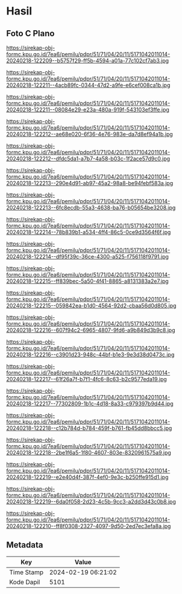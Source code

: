 # Hasil

## Foto C Plano

https://sirekap-obj-formc.kpu.go.id/7ea6/pemilu/pdpr/51/71/04/20/11/5171042011014-20240218-122209--b5757f29-ff5b-4594-a01a-77c102cf7ab3.jpg

https://sirekap-obj-formc.kpu.go.id/7ea6/pemilu/pdpr/51/71/04/20/11/5171042011014-20240218-122211--4acb89fc-0344-47d2-a9fe-e6cef008ca1b.jpg

https://sirekap-obj-formc.kpu.go.id/7ea6/pemilu/pdpr/51/71/04/20/11/5171042011014-20240218-122211--08084e29-e23a-480a-919f-543103ef3ffe.jpg

https://sirekap-obj-formc.kpu.go.id/7ea6/pemilu/pdpr/51/71/04/20/11/5171042011014-20240218-122212--ae68e020-6f36-4e76-983e-da7d8ef94a1b.jpg

https://sirekap-obj-formc.kpu.go.id/7ea6/pemilu/pdpr/51/71/04/20/11/5171042011014-20240218-122212--dfdc5da1-a7b7-4a58-b03c-1f2ace57d9c0.jpg

https://sirekap-obj-formc.kpu.go.id/7ea6/pemilu/pdpr/51/71/04/20/11/5171042011014-20240218-122213--290e4d91-ab97-45a2-98a8-be94febf583a.jpg

https://sirekap-obj-formc.kpu.go.id/7ea6/pemilu/pdpr/51/71/04/20/11/5171042011014-20240218-122213--6fc8ecdb-55a3-4638-ba76-b05654be3208.jpg

https://sirekap-obj-formc.kpu.go.id/7ea6/pemilu/pdpr/51/71/04/20/11/5171042011014-20240218-122214--78b839b1-a534-4ff4-86c5-0ce9d3564f6f.jpg

https://sirekap-obj-formc.kpu.go.id/7ea6/pemilu/pdpr/51/71/04/20/11/5171042011014-20240218-122214--df95f39c-36ce-4300-a525-f756118f9791.jpg

https://sirekap-obj-formc.kpu.go.id/7ea6/pemilu/pdpr/51/71/04/20/11/5171042011014-20240218-122215--ff839bec-5a50-4f41-8865-a8131383a2e7.jpg

https://sirekap-obj-formc.kpu.go.id/7ea6/pemilu/pdpr/51/71/04/20/11/5171042011014-20240218-122215--059842ea-b1d0-4564-92d2-cbaa56d0d805.jpg

https://sirekap-obj-formc.kpu.go.id/7ea6/pemilu/pdpr/51/71/04/20/11/5171042011014-20240218-122216--607f94c2-6965-4807-9fd6-a9b849d3b9c8.jpg

https://sirekap-obj-formc.kpu.go.id/7ea6/pemilu/pdpr/51/71/04/20/11/5171042011014-20240218-122216--c3901d23-948c-44bf-b1e3-9e3d38d0473c.jpg

https://sirekap-obj-formc.kpu.go.id/7ea6/pemilu/pdpr/51/71/04/20/11/5171042011014-20240218-122217--61f26a7f-b7f1-4fc6-8c63-b2c9577eda19.jpg

https://sirekap-obj-formc.kpu.go.id/7ea6/pemilu/pdpr/51/71/04/20/11/5171042011014-20240218-122217--77302809-1b1c-4d18-8a33-c979397b9d44.jpg

https://sirekap-obj-formc.kpu.go.id/7ea6/pemilu/pdpr/51/71/04/20/11/5171042011014-20240218-122218--c12b784d-b784-459f-b761-fb45dd8bbcc5.jpg

https://sirekap-obj-formc.kpu.go.id/7ea6/pemilu/pdpr/51/71/04/20/11/5171042011014-20240218-122218--2be1f6a5-1f80-4607-803e-8320961575a9.jpg

https://sirekap-obj-formc.kpu.go.id/7ea6/pemilu/pdpr/51/71/04/20/11/5171042011014-20240218-122219--e2e40d4f-387f-4ef0-9e3c-b250ffe915d1.jpg

https://sirekap-obj-formc.kpu.go.id/7ea6/pemilu/pdpr/51/71/04/20/11/5171042011014-20240218-122219--6da0f058-2d23-4c5b-9cc3-a2dd3d43c0b8.jpg

https://sirekap-obj-formc.kpu.go.id/7ea6/pemilu/pdpr/51/71/04/20/11/5171042011014-20240218-122210--ff8f0308-2327-4097-9d50-2ed7ec3efa8a.jpg


## Metadata

| Key        | Value               |
| ---------- | ------------------- |
| Time Stamp | 2024-02-19 06:21:02 |
| Kode Dapil | 5101                |



